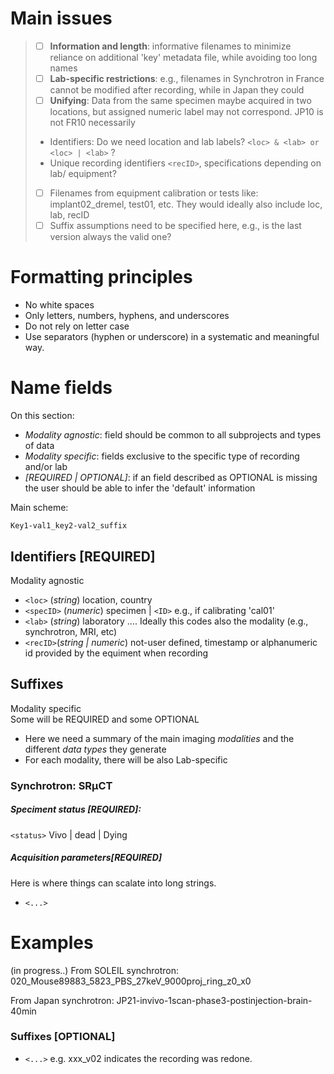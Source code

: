 # Main issues
> 
> - [ ] **Information and length**: informative filenames to minimize reliance on additional 'key' metadata file, while avoiding too long names 
> - [ ] **Lab-specific restrictions**:  e.g., filenames in Synchrotron in France cannot be modified after recording, while in Japan they could 
> - [ ] **Unifying**: Data from the same specimen maybe acquired in two locations, but assigned numeric label may not correspond. JP10 is not FR10 necessarily
> - Identifiers: Do we need location and lab labels?  `<loc> & <lab> or <loc> | <lab>` ?
> - Unique recording identifiers `<recID>`, specifications depending on lab/ equipment?
> - [ ] Filenames from equipment calibration or tests like: implant02_dremel, test01, etc. They would ideally also include loc, lab, recID 
> - [ ] Suffix assumptions need to be specified here, e.g., is the last version always the valid one? 
  
# Formatting principles
- No white spaces
- Only letters, numbers, hyphens, and underscores
- Do not rely on letter case 
- Use separators (hyphen or underscore) in a systematic and meaningful way.
  
# Name fields 
On this section:

- *Modality agnostic*: field should be common to all subprojects and types of data
- *Modality specific*: fields exclusive to the specific type of recording and/or lab
- *[REQUIRED | OPTIONAL]*: if an field described as OPTIONAL is missing the user should be able to infer the 'default' information

Main scheme:

```Key1-val1_key2-val2_suffix``` 

## Identifiers [REQUIRED]
Modality agnostic 
 - `<loc>`  (*string*) location, country
 - `<specID>` (*numeric*) specimen  | `<ID>` e.g., if calibrating 'cal01' 
 - `<lab>` (*string*) laboratory .... Ideally this codes also the modality (e.g., synchrotron, MRI, etc)
 - `<recID>`(*string | numeric*) not-user defined, timestamp or alphanumeric id provided by the equiment when recording 

## Suffixes 
Modality specific  
Some will be REQUIRED and some OPTIONAL
- Here we need a summary of the main imaging *modalities* and the different *data types* they generate 
- For each modality, there will be also Lab-specific

### Synchrotron: SRµCT
##### Speciment status [REQUIRED]:
 ``<status>`` Vivo | dead | Dying 

##### Acquisition parameters[REQUIRED] 
Here is where things can scalate into long strings.
- ``<...>``
 
# Examples
(in progress..)
From SOLEIL synchrotron: 020_Mouse89883_5823_PBS_27keV_9000proj_ring_z0_x0

From Japan synchrotron: JP21-invivo-1scan-phase3-postinjection-brain-40min

### Suffixes [OPTIONAL]
- ``<...>`` e.g. xxx_v02 indicates the recording was redone. 
